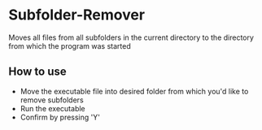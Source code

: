 # Subfolder-Remover
Moves all files from all subfolders in the current directory to the directory from which the program was started 

## How to use
- Move the executable file into desired folder from which you'd like to remove subfolders
- Run the executable
- Confirm by pressing 'Y'
